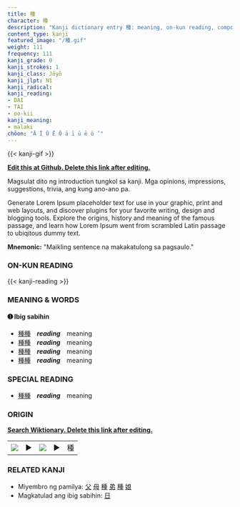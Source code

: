 ```yaml
---
title: 種
character: 種
description: "Kanji dictionary entry 種: meaning, on-kun reading, compounds, origin, related kanji"
content_type: kanji
featured_image: "/種.gif"
weight: 111
frequency: 111
kanji_grade: 0
kanji_strokes: 1
kanji_class: Jōyō
kanji_jlpt: N1
kanji_radical: 
kanji_reading: 
- DAI
- TAI
- oo-kii
kanji_meaning:
- malaki
chōon: "Ā Ī Ū Ē Ō ā ī ū ē ō ’"
---
```

[//]: # (Don't edit the line below. Kanji animated GIF code is automatically generated.)
{{< kanji-gif >}}

[//]: # (Edit below this line.)

**[Edit this at Github. Delete this link after editing.](https://github.com/tim0g/tim/tree/main/content/kanji/種/index.md)**

Magsulat dito ng introduction tungkol sa kanji. Mga opinions, impressions, suggestions, trivia, ang kung ano-ano pa.

Generate Lorem Ipsum placeholder text for use in your graphic, print and web layouts, and discover plugins for your favorite writing, design and blogging tools. Explore the origins, history and meaning of the famous passage, and learn how Lorem Ipsum went from scrambled Latin passage to ubiqitous dummy text.
 
**Mnemonic:** "Maikling sentence na makakatulong sa pagsaulo."

### ON-KUN READING

[//]: # (Don't edit the line below. ON-KUN READING code is automatically generated.)
{{< kanji-reading >}}

### MEANING & WORDS

#### ➊ **Ibig sabihin**
  - [種](../種)[種](../種)　***reading***　meaning
  - [種](../種)[種](../種)　***reading***　meaning
  - [種](../種)[種](../種)　***reading***　meaning
  - [種](../種)[種](../種)　***reading***　meaning

### SPECIAL READING
  - [種](../種)[種](../種)　***reading***　meaning

### ORIGIN

**[Search Wiktionary. Delete this link after editing.](https://wiktionary.org/wiki/種)**
<table class="kanji-table"><tr><td>
<img src="60px-種-bronze.svg.png">
</td><td>▶</td><td>
<img src="60px-種-oracle.svg.png">
</td><td>▶</td>
<td class="kanji-origin">種</td>
</tr></table>

### RELATED KANJI
- Miyembro ng pamilya: [父](../父) [母](../母) [種](../種) [弟](../弟) [種](../種) [娘](../娘)
- Magkatulad ang ibig sabihin: [日](../日)
